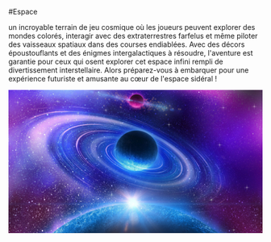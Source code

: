 #Espace

un incroyable terrain de jeu cosmique où les joueurs peuvent explorer des mondes colorés, 
interagir avec des extraterrestres farfelus et même piloter des vaisseaux spatiaux dans des courses endiablées. 
Avec des décors époustouflants et des énigmes intergalactiques à résoudre, 
l'aventure est garantie pour ceux qui osent explorer cet espace infini rempli de divertissement interstellaire. 
Alors préparez-vous à embarquer pour une expérience futuriste et amusante au cœur de l'espace sidéral !


![image de l'Espace](Espace.jpg)

